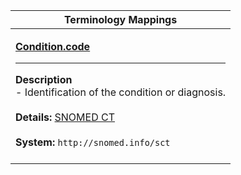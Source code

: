 |Terminology Mappings|
|---|
|<p>**[Condition.code](http://hl7.org/fhir/DSTU2/condition-definitions.html#Condition.code)**<hr>**Description**<br>- Identification of the condition or diagnosis.<br><br>**Details:** [SNOMED CT](http://hl7.org/fhir/dstu2/snomedct.html)<br><br>**System:** `http://snomed.info/sct`<br><br>|
